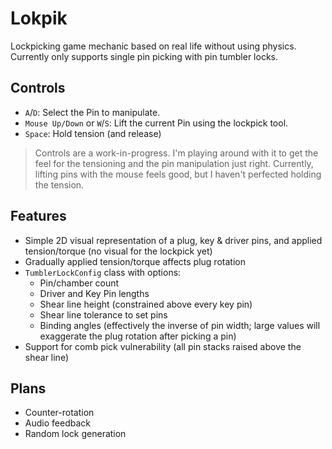 # Lokpik

Lockpicking game mechanic based on real life without using physics. Currently only supports single pin picking with pin tumbler locks.

## Controls

- `A`/`D`: Select the Pin to manipulate.
- `Mouse Up/Down` or `W`/`S`: Lift the current Pin using the lockpick tool.
- `Space`: Hold tension (and release)

> Controls are a work-in-progress. I'm playing around with it to get the feel for the tensioning and the pin manipulation just right. Currently, lifting pins with the mouse feels good, but I haven't perfected holding the tension.

## Features

- Simple 2D visual representation of a plug, key & driver pins, and applied tension/torque (no visual for the lockpick yet)
- Gradually applied tension/torque affects plug rotation
- `TumblerLockConfig` class with options:
  - Pin/chamber count
  - Driver and Key Pin lengths
  - Shear line height (constrained above every key pin)
  - Shear line tolerance to set pins
  - Binding angles (effectively the inverse of pin width; large values will exaggerate the plug rotation after picking a pin)
- Support for comb pick vulnerability (all pin stacks raised above the shear line)

## Plans

- Counter-rotation
- Audio feedback
- Random lock generation
